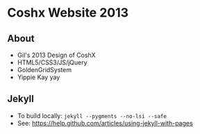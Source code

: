 Coshx Website 2013
============================

About
-----
  * Gil's 2013 Design of CoshX
  * HTML5/CSS3/JS/jQuery
  * GoldenGridSystem
  * Yippie Kay yay

Jekyll
------

  * To build locally: `jekyll --pygments --no-lsi --safe`
  * See: https://help.github.com/articles/using-jekyll-with-pages